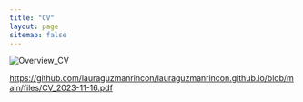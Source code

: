 ```yaml
---
title: "CV"
layout: page
sitemap: false
---
```


![Overview_CV](https://github.com/lauraguzmanrincon/lauraguzmanrincon.github.io/blob/main/files/CV_2023-11-16.png)

https://github.com/lauraguzmanrincon/lauraguzmanrincon.github.io/blob/main/files/CV_2023-11-16.pdf
